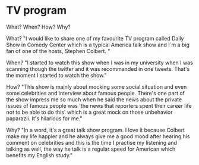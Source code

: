 TV program
==========

What?
When?
How?
Why?

What?
"I would like to share one of my favourite TV program called Daily Show in Comedy Center which is a typical America talk show and I`m a big fan of one of the hosts, Stephen Colbert. "

When?
"I started to watch this show when I was in my university when I was scanning though the twitter and it was recommanded in one tweets. That's the moment I started to watch the show." 

How?
"This show is mainly about mocking some social situation and even some celebrities and interview about famous people. There's one part of the show impress me so much when he said the news about the private issues of famous people was 'the news that reporters spent their career life not to be able to do this' which is a great mock on those unbehavior paparazii. It's hilarious for me."

Why?
"In a word, it's a great talk show program. I love it because Colbert make my life happier and he always give me a good mood after hearing his comment on celebrities and this is the time I practise my listening and talking as well, the way he talk is a regular speed for American which benefits my English study."
